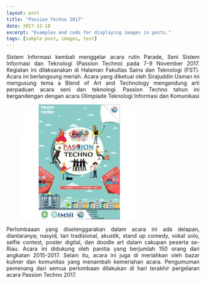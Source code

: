 ```yaml
---
layout: post
title: "Passion Techno 2017"
date: 2017-12-10
excerpt: "Examples and code for displaying images in posts."
tags: [sample post, images, test]
---
```


<p align="justify">Sistem Informasi kembali menggelar acara rutin Parade, Seni Sistem Informasi dan Teknologi (Passion Techno) pada 7-9 November 2017.  Kegiatan ini dilaksanakan di Halaman Fakultas Sains dan Teknologi (FST). Acara ini berlangsung meriah. Acara yang diketuai oleh Sirajuddin Usman ini mengusung tema a Blend of Art and Technology mengandung arti perpaduan acara seni dan teknologi. Passion Techno tahun ini bergandengan dengan acara Olimpiade Teknologi Informasi dan Komunikasi
<figure>
	<img src="/assets/img/p1.jpg"></a> 
	
</figure>
<p align="justify">Perlombaaan yang diselenggarakan dalam acara ini ada delapan, diantaranya; nasyid, tari tradisional, akustik, stand up comedy, vokal solo, selfie contest, poster digital, dan doodle art dalam cakupan peserta se-Riau. Acara ini didukung oleh panitia yang berjumlah 150 orang dari angkatan 2015-2017. Selain itu, acara ini juga di meriahkan oleh bazar kuliner dan komunitas yang menambah kemeriahan acara. Pengumuman pemenang dari semua perlombaan dilakukan di hari terakhir pergelaran acara Passion Techno 2017.</p>




